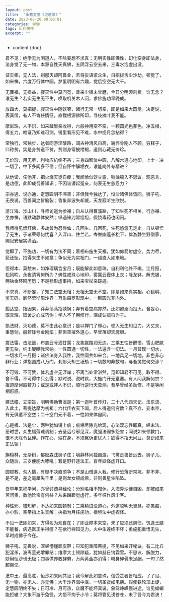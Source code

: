 ```yaml
---
layout: post
title:  "永嘉玄觉《证道歌》"
date: 2023-06-20 00:00:01
categories: 学佛
tags: 历代禅师
excerpt: ""
---
```


* content
{:toc}

君不见：绝学无为闲道人，不除妄想不求真；无明实性即佛性，幻化空身即法身，法身觉了无一物，本源自性天真佛，五阴浮云空去来，三毒水泡虚出没。

证实相，无人法，刹那灭却阿鼻业，若将妄语诳众生，自招拔舌尘沙劫。顿觉了，如来禅，六度万行体中圆，梦里明明有六趣，觉后空空无大千。

无罪福，无损益，寂灭性中莫问觅，昔来尘镜未曾磨，今日分明须剖析。谁无念？谁无生？若实无生无不生，唤取机关木人问，求佛施功早晚成。

放四大，莫把捉，寂灭性中随饮啄，诸行无常一切空，即是如来大圆觉。决定说，表真僧，有人不肯任情征，直截根源佛所印，寻枝摘叶我不能。

摩尼珠，人不识，如来藏里亲收得，六般神用空不空，一颗圆光色非色。净五根，得五力，唯证乃知难可测，镜里看形见不难，水中捉月怎拈得？

常独行，常独步，达者同游涅槃路，调古神清风自高，貌悴骨刚人不顾。穷释子，口称贫，实是身贫道不贫，贫则身常披缕褐，道则心藏无价珍。

无价珍、用无尽，利物应机终不吝；三身四智体中圆，八解六通心地印。上士一决一切了，中下多闻多不信；但自怀中解垢衣，谁能向外夸精进？

从他谤、任他非，把火烧天徒自疲；我闻恰似饮甘露，销融顿入不思议。观恶言、是功德，此即成吾善知识；不因讪谤起冤亲，何表无生慈忍力？

宗亦通、说亦通，定慧圆明不滞空；非但我今独达了，恒沙诸佛体皆同。狮子吼、无畏说，百兽闻之皆脑裂；香象奔波失却威，天龙寂听生欣悦。

游江海、涉山川，寻师访道为参禅；自从认得曹溪路，了知生死不相关。行亦禅、坐亦禅，语默动静体安然；纵遇锋刀常坦坦，假饶毒药也闲闲。

我师得见燃灯佛，多劫曾为忍辱仙；几回生、几回死，生死悠悠无定止。自从顿悟了无生，于诸荣辱何忧喜？入深山、住兰若，岑崟幽邃长松下，优游静坐野僧家，閴寂安居实潇洒。

觉即了，不施功，一切有为法不同；着相布施生天福，犹如仰箭射虚空。势力尽，箭还坠，招得来生不如意；争似无为实相门，一超直入如来地。

但得本、莫愁末，如净瑠璃含宝月；既能解此如意珠，自利利他终不竭。江月照，松风吹，永夜清宵何所为？佛性戒珠心地印，雾露云霞体上衣；降龙钵，解虎锡，两钴金环鸣历历；不是标形虚事持，如来宝杖亲踪迹。

不求真、不断妄，了知二法空无相；无相无空无不空，即是如来真实相。心镜明、鉴无碍，廓然莹彻周沙界；万象森罗影现中，一颗圆光非内外。

豁达空、拨因果，莽莽荡荡招殃祸；弃有着空病亦然，还如避溺而投火。舍妄心，取真理，取舍之心成巧伪；学人不了用修行，深成认贼将为子。

损法财、灭功德，莫不由此心意识；是以禅门了却心，顿入无生知见力。大丈夫，秉慧剑，般若锋兮金刚焰；非但空摧外道心，早曾落却天魔胆。

震法雷，击法鼓，布慈云兮洒甘露；龙象蹴踏润无边，三乘五性皆醒悟。雪山肥腻更无杂，纯出醍醐我常纳。一性圆通一切性，一法遍含一切法。一月普现一切水，一切水月一月摄；诸佛法身入我性，我性同共如来合。一地具足一切地，非色非心非行业；弹指圆成八万门，刹那灭却三祇劫；一切数句非数句，与吾灵觉何交涉？

不可毁、不可赞，体若虚空无涯岸；不离当处常湛然，觅即知君不可见。取不得、舍不得，不可得中只么得；默时说、说时默，大施门开无壅塞。有人问我解何宗？报道摩诃般若力；或是或非人不识，顺行逆行天莫测。吾早曾经多劫修，不是等闲相诳惑。

建法幢、立宗旨，明明佛勅曹溪是；第一迦叶首传灯，二十八代西天记。法东流、入此土，菩提达摩为初祖；六代传衣天下闻，后人得道何穷数？真不立、妄本空，有无俱遣不空空；二十空门元不着，一性如来体自同。

心是根、法是尘，两种犹如镜上痕；痕垢尽除光始现，心法双忘性即真。嗟末法、恶时世，众生福薄难调制；去圣远兮邪见深，魔强法弱多怨害；闻说如来顿教门，恨不灭除令瓦碎。作在心、殃在身，不须冤诉更忧人；欲得不招无间业，莫谤如来正法轮！

旃檀林，无杂树，郁密森沈狮子住；境静林间独自游，飞禽走兽皆远去。狮子儿、众随后，三岁便能大哮吼；若是野犴逐法王，百年妖怪虚开口。

圆顿教、勿人情，有疑不决直须争；不是山僧逞人我，修行恐落断常坑。非不非、是不是，差之毫厘失千里；是则龙女顿成佛，非则善星生陷坠。

吾早年来积学问，亦曾讨疏寻经论；分别名相不知休，入海算沙徒自困。却被如来苦诃责，数他珍宝有何益？从来蹭蹬觉虚行，多年枉作风尘客。

种性邪、错知解，不达如来圆顿制；二乘精进没道心，外道聪明无智慧。亦愚痴，亦小騃，空拳指上生实解；执指为月枉施功，根境法中虚捏怪。

不见一法即如来，方得名为观自在；了即业障本来空，未了应须还夙债。饥逢王膳不能餐，病遇医王争得瘥？在欲行禅知见力，火中生莲终不坏；勇施犯重悟无生，早时成佛于今在。

狮子吼、无畏说，深嗟懵懂顽皮靼；只知犯重障菩提，不见如来开秘诀。有二比丘犯淫杀，波离萤光增罪结；维摩大士顿除疑，犹如赫日销霜雪。不思议、解脱力，妙用恒沙也无极；四事供养敢辞劳，万两黄金亦消得；粉身碎骨未足酬，一句了然超百亿。

法中王、最高胜，恒沙如来同共证；我今解此如意珠，信受之者皆相应。了了见、无一物，亦无人、亦无佛；大千沙界海中沤，一切圣贤如电拂。假使铁轮顶上旋，定慧圆明终不失；日可冷、月可热，众魔不能坏真说，象驾峥嵘慢进途，谁见螳螂能拒辙？大象不游于兔径，大悟不拘于小节；莫将管见谤苍苍，未了吾今为君诀！








